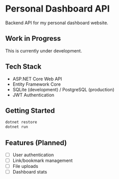 # Personal Dashboard API

Backend API for my personal dashboard website.

## Work in Progress 

This is currently under development.

## Tech Stack

- ASP.NET Core Web API
- Entity Framework Core
- SQLite (development) / PostgreSQL (production)
- JWT Authentication

## Getting Started

```bash
dotnet restore
dotnet run
```

## Features (Planned)

- [ ] User authentication
- [ ] Link/bookmark management
- [ ] File uploads
- [ ] Dashboard stats